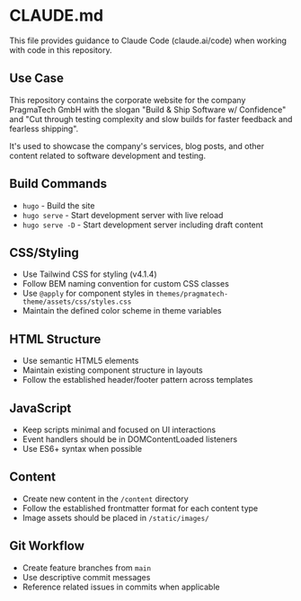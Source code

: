 # CLAUDE.md

This file provides guidance to Claude Code (claude.ai/code) when working with code in this repository.

## Use Case

This repository contains the corporate website for the company PragmaTech GmbH with the slogan "Build & Ship Software w/ Confidence" and "Cut through testing complexity and slow builds for faster feedback and fearless shipping".

It's used to showcase the company's services, blog posts, and other content related to software development and testing.

## Build Commands
- `hugo` - Build the site
- `hugo serve` - Start development server with live reload
- `hugo serve -D` - Start development server including draft content

## CSS/Styling
- Use Tailwind CSS for styling (v4.1.4)
- Follow BEM naming convention for custom CSS classes
- Use `@apply` for component styles in `themes/pragmatech-theme/assets/css/styles.css`
- Maintain the defined color scheme in theme variables

## HTML Structure
- Use semantic HTML5 elements
- Maintain existing component structure in layouts
- Follow the established header/footer pattern across templates

## JavaScript
- Keep scripts minimal and focused on UI interactions
- Event handlers should be in DOMContentLoaded listeners
- Use ES6+ syntax when possible

## Content
- Create new content in the `/content` directory
- Follow the established frontmatter format for each content type
- Image assets should be placed in `/static/images/`

## Git Workflow
- Create feature branches from `main`
- Use descriptive commit messages
- Reference related issues in commits when applicable
